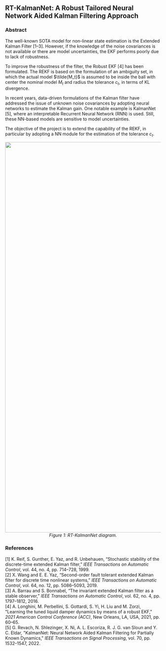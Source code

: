 ## RT-KalmanNet: A Robust Tailored Neural Network Aided Kalman Filtering Approach

### Abstract

The well-known SOTA model for non-linear state estimation is the Extended Kalman Filter [1–3]. However, if the knowledge of the noise covariances is not available or there are model uncertainties, the EKF performs poorly due to lack of robustness.

To improve the robustness of the filter, the Robust EKF [4] has been formulated. The REKF is based on the formulation of an ambiguity set, in which the actual model $\tilde{M_t}$ is assumed to be inside the ball with center the nominal model $M_t$ and radius the tolerance $c_t$, in terms of KL divergence.

In recent years, data-driven formulations of the Kalman filter have addressed the issue of unknown noise covariances by adopting neural networks to estimate the Kalman gain. One notable example is KalmanNet [5], where an interpretable Recurrent Neural Network (RNN) is used. Still, these NN-based models are sensitive to model uncertainties.

The objective of the project is to extend the capability of the REKF, in particular by adopting a NN module for the estimation of the tolerance $c_t$.

<p align="center">
  <img width="1260" alt="RT-KalmanNet diagram" src="https://github.com/user-attachments/assets/166b6d2f-e668-4839-a927-e7b5fbd3f5a3" />
  <br>
  <em>Figure 1: RT-KalmanNet diagram.</em>
</p>

### References

[1] K. Reif, S. Gunther, E. Yaz, and R. Unbehauen, “Stochastic stability of the discrete-time extended Kalman filter,” *IEEE Transactions on Automatic Control*, vol. 44, no. 4, pp. 714–728, 1999.  
[2] X. Wang and E. E. Yaz, “Second-order fault tolerant extended Kalman filter for discrete time nonlinear systems,” *IEEE Transactions on Automatic Control*, vol. 64, no. 12, pp. 5086–5093, 2019.  
[3] A. Barrau and S. Bonnabel, “The invariant extended Kalman filter as a stable observer,” *IEEE Transactions on Automatic Control*, vol. 62, no. 4, pp. 1797–1812, 2016.  
[4] A. Longhini, M. Perbellini, S. Gottardi, S. Yi, H. Liu and M. Zorzi, "Learning the tuned liquid damper dynamics by means of a robust EKF," *2021 American Control Conference (ACC)*, New Orleans, LA, USA, 2021, pp. 60–65.  
[5] G. Revach, N. Shlezinger, X. Ni, A. L. Escoriza, R. J. G. van Sloun and Y. C. Eldar, "KalmanNet: Neural Network Aided Kalman Filtering for Partially Known Dynamics," *IEEE Transactions on Signal Processing*, vol. 70, pp. 1532–1547, 2022.
